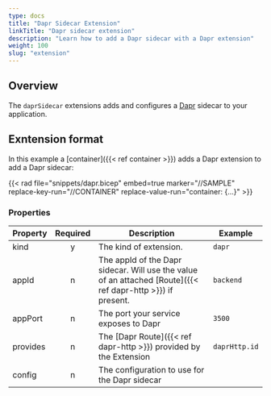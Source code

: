 ```yaml
---
type: docs
title: "Dapr Sidecar Extension"
linkTitle: "Dapr sidecar extension"
description: "Learn how to add a Dapr sidecar with a Dapr extension"
weight: 100
slug: "extension"
---
```


## Overview

The `daprSidecar` extensions adds and configures a [Dapr](https://dapr.io) sidecar to your application.

## Exntension format

In this example a [container]({{< ref container >}}) adds a Dapr extension to add a Dapr sidecar:

{{< rad file="snippets/dapr.bicep" embed=true marker="//SAMPLE" replace-key-run="//CONTAINER" replace-value-run="container: {...}" >}}

### Properties

| Property | Required | Description | Example |
|----------|:--------:|-------------|---------|
| kind | y | The kind of extension. | `dapr`
| appId | n | The appId of the Dapr sidecar. Will use the value of an attached [Route]({{< ref dapr-http >}}) if present. | `backend` |
| appPort | n | The port your service exposes to Dapr | `3500`
| provides | n | The [Dapr Route]({{< ref dapr-http >}}) provided by the Extension | `daprHttp.id`
| config | n | The configuration to use for the Dapr sidecar |
